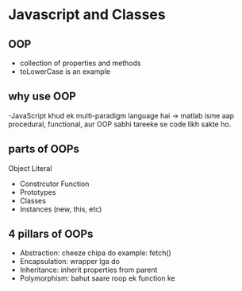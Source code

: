 # Javascript and Classes

## OOP  
- collection of properties and methods 
- toLowerCase is an example

## why use OOP
-JavaScript khud ek multi-paradigm language hai → matlab isme aap procedural, functional, aur OOP sabhi tareeke se code likh sakte ho.

## parts of OOPs
Object Literal
- Constrcutor Function
- Prototypes
- Classes
- Instances (new, this, etc)

## 4 pillars of OOPs
- Abstraction: cheeze chipa do example: fetch()
- Encapsulation: wrapper lga do
- Inheritance: inherit properties from parent
- Polymorphism: bahut saare roop ek function ke 